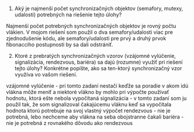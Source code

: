 1) Aký je najmenší počet synchronizačných objektov (semafory, mutexy, udalosti) potrebných na riešenie tejto úlohy?

Najmenší počet potrebných synchronizačných objektov je rovný počtu vlákien. V mojom riešení som použil o dva semafory/udalosti viac pre zjednodušenie kódu, ale semafory/udalosti pre prvý a druhý prvok fibonacciho postupnosti by sa dali odstrániť.

2) Ktoré z prebratých synchronizačných vzorov (vzájomné vylúčenie, signalizácia, rendezvous, bariéra) sa dajú (rozumne) využiť pri riešení tejto úlohy? Konkrétne popíšte, ako sa ten-ktorý synchronizačný vzor využíva vo vašom riešení.

vzájomné vylúčenie - pri tomto zadaní nestačí keďže sa poradie v akom idú vlákna môže meniť a niektoré vlákno by mohlo pri výpočte používať hodnotu, ktorá ešte nebola vypočítaná
signalizácia - v tomto zadaní som ju použil tak, že som signalizoval čakajúcemu vláknu keď sa vypočítala hodnota ktorú potrebuje na svoj vlastný výpočet
rendezvous - nie je potrebná, lebo nechceme aby vlákna na seba obojstranne čakali
bariéra - nie je potrebná z rovnakého dôvodu ako rendezvous